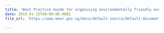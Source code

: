 ```yaml
---
title: 'Best Practice Guide for organising environmentally friendly events'
date: 2019-01-15T00:00:00.000Z
file_url: 'https://www.mewr.gov.sg/docs/default-source/default-document-library/faq/guide-to-implementing-environmentally-friendly-best-practices-for-events.pdf'

---
```


